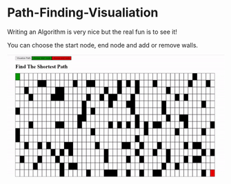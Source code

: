 # Path-Finding-Visualiation
Writing an Algorithm is very nice but the real fun is to see it!

You can choose the start node, end node and add or remove walls.

![](https://github.com/maozlev/Visualizing-Finding-Path-Algorithm/blob/main/Astar.gif)

